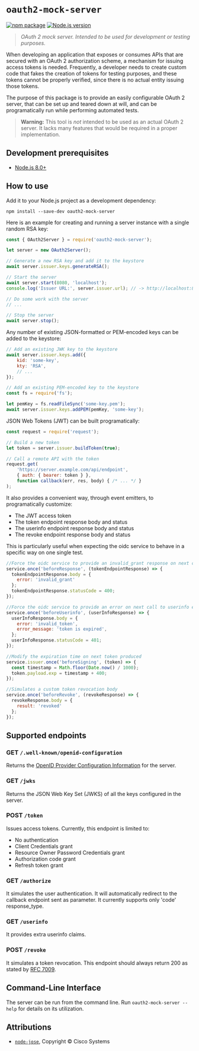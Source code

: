 # `oauth2-mock-server`

[![npm package](https://img.shields.io/npm/v/oauth2-mock-server.svg?logo=npm)](https://www.npmjs.com/package/oauth2-mock-server)
[![Node.js version](https://img.shields.io/node/v/oauth2-mock-server.svg)](https://nodejs.org/)

> _OAuth 2 mock server. Intended to be used for development or testing purposes._

When developing an application that exposes or consumes APIs that are secured with an OAuth 2 authorization scheme, a mechanism for issuing access tokens is needed. Frequently, a developer needs to create custom code that fakes the creation of tokens for testing purposes, and these tokens cannot be properly verified, since there is no actual entity issuing those tokens.

The purpose of this package is to provide an easily configurable OAuth 2 server, that can be set up and teared down at will, and can be programatically run while performing automated tests.

> **Warning:** This tool is _not_ intended to be used as an actual OAuth 2 server. It lacks many features that would be required in a proper implementation.

## Development prerequisites

- [Node.js 8.0+](https://nodejs.org/)

## How to use

Add it to your Node.js project as a development dependency:

```shell
npm install --save-dev oauth2-mock-server
```

Here is an example for creating and running a server instance with a single random RSA key:

```js
const { OAuth2Server } = require('oauth2-mock-server');

let server = new OAuth2Server();

// Generate a new RSA key and add it to the keystore
await server.issuer.keys.generateRSA();

// Start the server
await server.start(8080, 'localhost');
console.log('Issuer URL:', server.issuer.url); // -> http://localhost:8080

// Do some work with the server
// ...

// Stop the server
await server.stop();
```

Any number of existing JSON-formatted or PEM-encoded keys can be added to the keystore:

```js
// Add an existing JWK key to the keystore
await server.issuer.keys.add({
    kid: 'some-key',
    kty: 'RSA',
    // ...
});

// Add an existing PEM-encoded key to the keystore
const fs = require('fs');

let pemKey = fs.readFileSync('some-key.pem');
await server.issuer.keys.addPEM(pemKey, 'some-key');
```

JSON Web Tokens (JWT) can be built programatically:

```js
const request = require('request');

// Build a new token
let token = server.issuer.buildToken(true);

// Call a remote API with the token
request.get(
    'https://server.example.com/api/endpoint',
    { auth: { bearer: token } },
    function callback(err, res, body) { /* ... */ }
);
```

It also provides a convenient way, through event emitters, to programatically customize:

- The JWT access token
- The token endpoint response body and status
- The userinfo endpoint response body and status
- The revoke endpoint response body and status

This is particularly useful when expecting the oidc service to behave in a specific way on one single test.

```js
//Force the oidc service to provide an invalid_grant response on next call to the token endpoint
service.once('beforeResponse', (tokenEndpointResponse) => {
  tokenEndpointResponse.body = {
    error: 'invalid_grant'
  };
  tokenEndpointResponse.statusCode = 400;
});

//Force the oidc service to provide an error on next call to userinfo endpoint
service.once('beforeUserinfo', (userInfoResponse) => {
  userInfoResponse.body = {
    error: 'invalid_token',
    error_message: 'token is expired',
  };
  userInfoResponse.statusCode = 401;
});

//Modify the expiration time on next token produced
service.issuer.once('beforeSigning', (token) => {
  const timestamp = Math.floor(Date.now() / 1000);
  token.payload.exp = timestamp + 400;
});

//Simulates a custom token revocation body
service.once('beforeRevoke', (revokeResponse) => {
  revokeResponse.body = {
    result: 'revoked'
  };
});
```

## Supported endpoints

### GET `/.well-known/openid-configuration`

Returns the [OpenID Provider Configuration Information](https://openid.net/specs/openid-connect-discovery-1_0.html#ProviderConfig) for the server.

### GET `/jwks`

Returns the JSON Web Key Set (JWKS) of all the keys configured in the server.

### POST `/token`

Issues access tokens. Currently, this endpoint is limited to:

- No authentication
- Client Credentials grant
- Resource Owner Password Credentials grant
- Authorization code grant
- Refresh token grant

### GET `/authorize`

It simulates the user authentication. It will automatically redirect to the callback endpoint sent as parameter.
It currently supports only 'code' response_type.

### GET `/userinfo`

It provides extra userinfo claims.

### POST `/revoke`

It simulates a token revocation. This endpoint should always return 200 as stated by [RFC 7009](https://tools.ietf.org/html/rfc7009#section-2.2).

## Command-Line Interface

The server can be run from the command line. Run `oauth2-mock-server --help` for details on its utilization.

## Attributions

- [`node-jose`](https://www.npmjs.com/package/node-jose), Copyright © Cisco Systems
